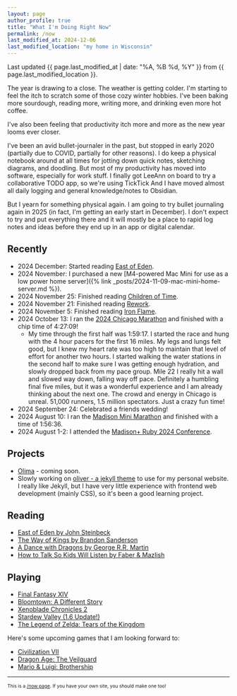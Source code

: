```yaml
---
layout: page
author_profile: true
title: "What I'm Doing Right Now"
permalink: /now
last_modified_at: 2024-12-06
last_modified_location: "my home in Wisconsin"
---
```


Last updated {{ page.last_modified_at | date: "%A, %B %d, %Y" }} from {{ page.last_modified_location }}.

The year is drawing to a close.
The weather is getting colder.
I'm starting to feel the itch to scratch some of those cozy winter hobbies.
I've been baking more sourdough, reading more, writing more, and drinking even more hot coffee.

I've also been feeling that productivity itch more and more as the new year looms ever closer.

I've been an avid bullet-journaler in the past, but stopped in early 2020 (partially due to COVID, partially for other reasons).
I do keep a physical notebook around at all times for jotting down quick notes, sketching diagrams, and doodling.
But most of my productivity has moved into software, especially for work stuff.
I finally got LeeAnn on board to try a collaborative TODO app, so we're using TickTick
And I have moved almost all daily logging and general knowledge/notes to Obsidian.

But I yearn for something physical again.
I am going to try bullet journaling again in 2025 (in fact, I'm getting an early start in December).
I don't expect to try and put everything there and it will mostly be a place to rapid log notes and ideas before they end up in an app or digital calendar.

## Recently

- 2024 December: Started reading [East of Eden](https://www.goodreads.com/book/show/4406.East_of_Eden).
- 2024 November: I purchased a new [M4-powered Mac Mini for use as a low power home server]({% link _posts/2024-11-09-mac-mini-home-server.md %}).
- 2024 November 25: Finished reading [Children of Time](https://www.goodreads.com/book/show/25499718-children-of-time).
- 2024 November 21: Finished reading [Rework](https://basecamp.com/books/rework).
- 2024 November 5: Finished reading [Iron Flame](https://www.goodreads.com/book/show/90202302-iron-flame).
- 2024 October 13: I ran the [2024 Chicago Marathon](https://www.chicagomarathon.com/) and finished with a chip time of 4:27:09!
  - My time through the first half was 1:59:17. I started the race and hung with the 4 hour pacers for the first 16 miles.
    My legs and lungs felt good, but I knew my heart rate was too high to maintain that level of effort for another two hours.
    I started walking the water stations in the second half to make sure I was getting enough hydration, and slowly dropped back from my pace group.
    Mile 22 I really hit a wall and slowed way down, falling way off pace.
    Definitely a humbling final five miles, but it was a wonderful experience and I am already thinking about the next one.
    The crowd and energy in Chicago is unreal. 51,000 runners, 1.5 million spectators.
    Just a crazy fun time!
- 2024 September 24: Celebrated a friends wedding!
- 2024 August 10: I ran the [Madison Mini Marathon](https://madisonminimarathon.com/) and finished with a time of 1:56:36.
- 2024 August 1-2: I attended the [Madison+ Ruby 2024 Conference](https://www.madisonruby.com/).

## Projects

- [Olima](https://olimahq.com) - coming soon.
- Slowly working on [oliver - a jekyll theme](https://github.com/dcchambers/oliver) to use for my personal website.
  I really like Jekyll, but I have very little experience with frontend web development (mainly CSS), so it's been a good learning project.

## Reading

- [East of Eden by John Steinbeck](https://www.goodreads.com/book/show/4406.East_of_Eden)
- [The Way of Kings by Brandon Sanderson](https://www.goodreads.com/book/show/7235533-the-way-of-kings)
- [A Dance with Dragons by George R.R. Martin](https://www.goodreads.com/book/show/13422727-a-dance-with-dragons)
- [How to Talk So Kids Will Listen by Faber & Mazlish](https://www.goodreads.com/book/show/769016.How_to_Talk_So_Kids_Will_Listen_Listen_So_Kids_Will_Talk)

## Playing

- [Final Fantasy XIV](https://www.finalfantasyxiv.com/)
- [Bloomtown: A Different Story](https://store.steampowered.com/app/2445990/Bloomtown_A_Different_Story/)
- [Xenoblade Chronicles 2](ttps://www.nintendo.com/us/store/products/xenoblade-chronicles-2-switch/)
- [Stardew Valley (1.6 Update!)](https://www.stardewvalley.net/)
- [The Legend of Zelda: Tears of the Kingdom](https://zelda.nintendo.com/tears-of-the-kingdom/)

Here's some upcoming games that I am looking forward to:

- [Civilization VII](https://store.steampowered.com/app/1295660/Sid_Meiers_Civilization_VII/)
- [Dragon Age: The Veilguard](https://store.steampowered.com/app/1845910/Dragon_Age_The_Veilguard/)
- [Mario & Luigi: Brothership](https://www.nintendo.com/us/store/products/mario-and-luigi-brothership-switch/)

---

<p style="font-size: 0.75em">
This is a <a href="https://nownownow.com/about">/now page</a>. If you have your own site, you should make one too!
</p>
